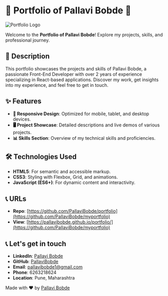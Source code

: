 # 🌟 Portfolio of Pallavi Bobde 💼

![Portfolio Logo](path/to/logo.png)

Welcome to the **Portfolio of Pallavi Bobde**! Explore my projects, skills, and professional journey.

## 🚀 Description

This portfolio showcases the projects and skills of Pallavi Bobde, a passionate Front-End Developer with over 2 years of experience specializing in React-based applications. Discover my work, get insights into my experience, and feel free to get in touch.

## ✨ Features

- **📱 Responsive Design**: Optimized for mobile, tablet, and desktop devices.
- **🖥️ Project Showcase**: Detailed descriptions and live demos of various projects.
- **📊 Skills Section**: Overview of my technical skills and proficiencies.

## 🛠️ Technologies Used

- **HTML5**: For semantic and accessible markup.
- **CSS3**: Styling with Flexbox, Grid, and animations.
- **JavaScript (ES6+)**: For dynamic content and interactivity.

## 📞 URLs

- **Repo**: [https://github.com/PallaviBobde/portfolio](https://github.com/PallaviBobde/myportfolio)
- **View**: [https://pallavibobde.github.io/portfolio/](https://github.com/PallaviBobde/myportfolio)

## 📞 Let's get in touch

- **LinkedIn**: [Pallavi Bobde](https://www.linkedin.com/in/pallavi-bobde-35ba721b2)
- **GitHub**: [PallaviBobde](https://github.com/PallaviBobde)
- **Email**: [pallavibobde1@gmail.com](mailto:pallavibobde1@gmail.com)
- **Phone**: 6263218624
- **Location**: Pune, Maharashtra

Made with ❤️ by [Pallavi Bobde](https://github.com/PallaviBobde)
